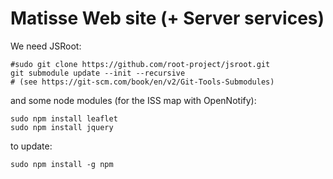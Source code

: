 # Matisse Web site (+ Server services)

We need JSRoot:
```
#sudo git clone https://github.com/root-project/jsroot.git
git submodule update --init --recursive
# (see https://git-scm.com/book/en/v2/Git-Tools-Submodules)
```

and some node modules (for the ISS map with OpenNotify):
```
sudo npm install leaflet
sudo npm install jquery
```

to update:
```
sudo npm install -g npm
```
